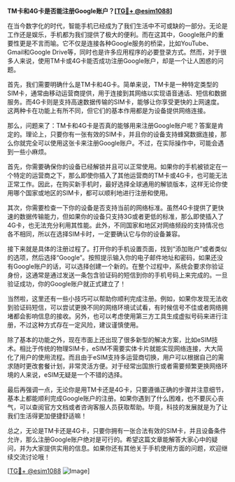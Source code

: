 **TM卡和4G卡是否能注册Google账户？[[TG💪+ @esim1088](https://t.me/s/esim1088)]**

在当今数字化的时代，智能手机已经成为了我们生活中不可或缺的一部分。无论是工作还是娱乐，手机都为我们提供了极大的便利。而在这其中，Google账户的重要性更是不言而喻。它不仅是连接各种Google服务的桥梁，比如YouTube、Gmail和Google Drive等，同时也是许多应用程序的必要登录方式。然而，对于很多人来说，使用TM卡或4G卡能否成功注册Google账户，却是一个让人困惑的问题。

首先，我们需要明确什么是TM卡和4G卡。简单来说，TM卡是一种特定类型的SIM卡，通常由移动运营商提供，用于连接到其网络以实现语音通话、短信和数据服务。而4G卡则是支持高速数据传输的SIM卡，能够让你享受更快的上网速度。这两种卡在功能上有所不同，但它们的基本作用都是为设备提供网络连接。

那么，问题来了：TM卡和4G卡是否真的能够用来注册Google账户呢？答案是肯定的。理论上，只要你有一张有效的SIM卡，并且你的设备支持蜂窝数据连接，那么你就完全可以使用这张卡来注册Google账户。不过，在实际操作中，可能会遇到一些小麻烦。

首先，你需要确保你的设备已经解锁并且可以正常使用。如果你的手机被锁定在一个特定的运营商之下，那么即使你插入了其他运营商的TM卡或4G卡，也可能无法正常工作。因此，在购买新手机时，最好选择全球通用的解锁版本，这样无论你使用哪个国家或地区的SIM卡，都可以顺利地进行注册和使用。

其次，你需要检查一下你的设备是否支持当前的网络标准。虽然4G卡提供了更快速的数据传输能力，但如果你的设备只支持3G或者更低的标准，那么即使插入了4G卡，也无法充分利用其性能。此外，不同国家和地区对网络频段的支持情况也各不相同，所以在选择SIM卡时，一定要确认它与你的设备兼容。

接下来就是具体的注册过程了。打开你的手机设置页面，找到“添加账户”或者类似的选项，然后选择“Google”。按照提示输入你的电子邮件地址和密码，如果还没有Google账户的话，可以选择创建一个新的。在整个过程中，系统会要求你验证身份，这通常是通过发送一条包含验证码的短信到你的手机号码上来完成的。一旦验证成功，你的Google账户就正式建立了！

当然啦，这里还有一些小技巧可以帮助你顺利完成注册。例如，如果你发现无法收到验证码短信，可以尝试更换不同的网络环境试试看，有时候信号不佳或者网络拥堵都会影响信息的接收。另外，也可以考虑使用第三方工具生成虚拟号码来进行注册，不过这种方式存在一定风险，建议谨慎使用。

除了基本的功能之外，现在市面上还出现了很多新型的解决方案，比如eSIM技术。相比于传统的物理SIM卡，eSIM不需要实体卡片就能实现网络连接，大大简化了用户的使用流程。而且由于eSIM支持多运营商切换，用户可以根据自己的需求随时更改套餐计划，非常灵活方便。对于经常出国旅行或者需要频繁更换网络环境的人来说，eSIM无疑是一个不错的选择。

最后再强调一点，无论你是用TM卡还是4G卡，只要遵循正确的步骤并注意细节，基本上都能顺利完成Google账户的注册。如果你遇到了什么困难，也不要灰心丧气，可以查阅官方文档或者咨询客服人员获取帮助。毕竟，科技的发展就是为了让我们生活得更加便捷舒适嘛！

总之，无论是TM卡还是4G卡，只要你拥有一张合法有效的SIM卡，并且设备条件允许，那么注册Google账户绝对是可行的。希望这篇文章能解答大家心中的疑问，并为大家提供实用的信息。如果你还有其他关于手机使用方面的问题，欢迎继续交流讨论哦！

[[TG💪+ @esim1088](https://t.me/s/esim1088) ![Image](https://i.postimg.cc/4NQfJmqS/Snipaste-2025-05-13-00-14-12.png)]